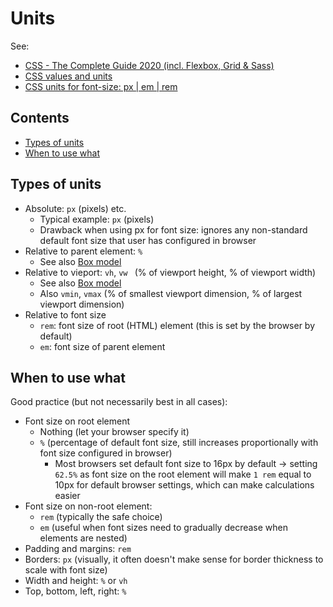 # Units

See:

-   [CSS - The Complete Guide 2020 (incl. Flexbox, Grid & Sass)](https://www.udemy.com/course/css-the-complete-guide-incl-flexbox-grid-sass/)
-   [CSS values and units](https://developer.mozilla.org/en-US/docs/Learn/CSS/Building_blocks/Values_and_units)
-   [CSS units for font-size: px | em | rem](https://medium.com/code-better/css-units-for-font-size-px-em-rem-79f7e592bb97)

## Contents

-   [Types of units](#types-of-units)
-   [When to use what](#when-to-use-what)

## Types of units

-   Absolute: `px` (pixels) etc.
    -   Typical example: `px` (pixels)
    -   Drawback when using px for font size: ignores any non-standard default font size that user has configured in browser
-   Relative to parent element: `%`
    -   See also [Box model](./Box-model.md)
-   Relative to vieport: `vh`, `vw ` (% of viewport height, % of viewport width)
    -   See also [Box model](./Box-model.md)
    -   Also `vmin`, `vmax` (% of smallest viewport dimension, % of largest viewport dimension)
-   Relative to font size
    -   `rem`: font size of root (HTML) element (this is set by the browser by default)
    -   `em`: font size of parent element

## When to use what

Good practice (but not necessarily best in all cases):

-   Font size on root element
    -   Nothing (let your browser specify it)
    -   `%` (percentage of default font size, still increases proportionally with font size configured in browser)
        -   Most browsers set default font size to 16px by default -> setting `62.5%` as font size on the root element will make `1 rem` equal to 10px for default browser settings, which can make calculations easier
-   Font size on non-root element:
    -   `rem`  (typically the safe choice)
    -   `em` (useful when font sizes need to gradually decrease when elements are nested)
-   Padding and margins: `rem`
-   Borders: `px` (visually, it often doesn't make sense for border thickness to scale with font size)
-   Width and height: `%` or `vh`
-   Top, bottom, left, right: `%`
